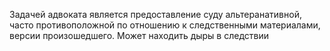 Задачей адвоката является предоставление суду альтеранативной, часто противоположной по отношению к следственными материалами, версии произошедшего. Может находить дыры в следствии